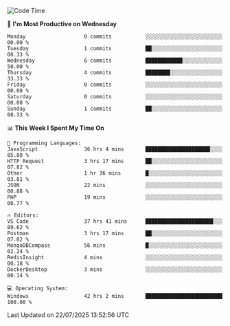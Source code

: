 <!--START_SECTION:waka-->
![Code Time](http://img.shields.io/badge/Code%20Time-5%2C363%20hrs%2051%20mins-blue)

📅 **I'm Most Productive on Wednesday** 

```text
Monday                   0 commits           ░░░░░░░░░░░░░░░░░░░░░░░░░   00.00 % 
Tuesday                  1 commits           ██░░░░░░░░░░░░░░░░░░░░░░░   08.33 % 
Wednesday                6 commits           ████████████░░░░░░░░░░░░░   50.00 % 
Thursday                 4 commits           ████████░░░░░░░░░░░░░░░░░   33.33 % 
Friday                   0 commits           ░░░░░░░░░░░░░░░░░░░░░░░░░   00.00 % 
Saturday                 0 commits           ░░░░░░░░░░░░░░░░░░░░░░░░░   00.00 % 
Sunday                   1 commits           ██░░░░░░░░░░░░░░░░░░░░░░░   08.33 % 
```


📊 **This Week I Spent My Time On** 

```text
💬 Programming Languages: 
JavaScript               36 hrs 4 mins       █████████████████████░░░░   85.80 % 
HTTP Request             3 hrs 17 mins       ██░░░░░░░░░░░░░░░░░░░░░░░   07.82 % 
Other                    1 hr 36 mins        █░░░░░░░░░░░░░░░░░░░░░░░░   03.81 % 
JSON                     22 mins             ░░░░░░░░░░░░░░░░░░░░░░░░░   00.88 % 
PHP                      19 mins             ░░░░░░░░░░░░░░░░░░░░░░░░░   00.77 % 

🔥 Editors: 
VS Code                  37 hrs 41 mins      ██████████████████████░░░   89.62 % 
Postman                  3 hrs 17 mins       ██░░░░░░░░░░░░░░░░░░░░░░░   07.82 % 
MongoDBCompass           56 mins             █░░░░░░░░░░░░░░░░░░░░░░░░   02.24 % 
RedisInsight             4 mins              ░░░░░░░░░░░░░░░░░░░░░░░░░   00.18 % 
DockerDesktop            3 mins              ░░░░░░░░░░░░░░░░░░░░░░░░░   00.14 % 

💻 Operating System: 
Windows                  42 hrs 2 mins       █████████████████████████   100.00 % 
```


 Last Updated on 22/07/2025 13:52:56 UTC
<!--END_SECTION:waka-->
